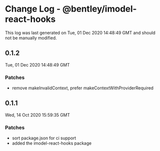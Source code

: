 # Change Log - @bentley/imodel-react-hooks

This log was last generated on Tue, 01 Dec 2020 14:48:49 GMT and should not be manually modified.

## 0.1.2
Tue, 01 Dec 2020 14:48:49 GMT

### Patches

- remove makeInvalidContext, prefer makeContextWithProviderRequired

## 0.1.1
Wed, 14 Oct 2020 15:59:35 GMT

### Patches

- sort package.json for ci support
- added the imodel-react-hooks package

